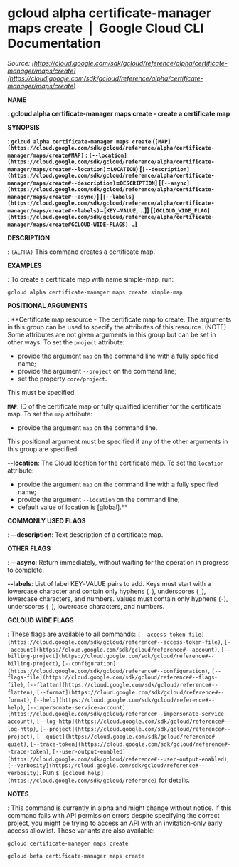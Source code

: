 # gcloud alpha certificate-manager maps create  |  Google Cloud CLI Documentation

*Source: [https://cloud.google.com/sdk/gcloud/reference/alpha/certificate-manager/maps/create](https://cloud.google.com/sdk/gcloud/reference/alpha/certificate-manager/maps/create)*

**NAME**

: **gcloud alpha certificate-manager maps create - create a certificate map**

**SYNOPSIS**

: **`gcloud alpha certificate-manager maps create` (`[MAP](https://cloud.google.com/sdk/gcloud/reference/alpha/certificate-manager/maps/create#MAP)` : `[--location](https://cloud.google.com/sdk/gcloud/reference/alpha/certificate-manager/maps/create#--location)`=`LOCATION`) [`[--description](https://cloud.google.com/sdk/gcloud/reference/alpha/certificate-manager/maps/create#--description)`=`DESCRIPTION`] [`[--async](https://cloud.google.com/sdk/gcloud/reference/alpha/certificate-manager/maps/create#--async)`] [`[--labels](https://cloud.google.com/sdk/gcloud/reference/alpha/certificate-manager/maps/create#--labels)`=[`KEY`=`VALUE`,…]] [`[GCLOUD_WIDE_FLAG](https://cloud.google.com/sdk/gcloud/reference/alpha/certificate-manager/maps/create#GCLOUD-WIDE-FLAGS) …`]**

**DESCRIPTION**

: `(ALPHA)` This command creates a certificate map.

**EXAMPLES**

: To create a certificate map with name simple-map, run:

```
gcloud alpha certificate-manager maps create simple-map
```

**POSITIONAL ARGUMENTS**

: **Certificate map resource - The certificate map to create. The arguments in this
group can be used to specify the attributes of this resource. (NOTE) Some
attributes are not given arguments in this group but can be set in other ways.
To set the `project` attribute:

- provide the argument `map` on the command line with a fully specified
name;
- provide the argument `--project` on the command line;
- set the property `core/project`.

This must be specified.

**`MAP`**:
ID of the certificate map or fully qualified identifier for the certificate map.
To set the `map` attribute:

- provide the argument `map` on the command line.

This positional argument must be specified if any of the other arguments in this
group are specified.

**--location**:
The Cloud location for the certificate map.
To set the `location` attribute:

- provide the argument `map` on the command line with a fully specified
name;
- provide the argument `--location` on the command line;
- default value of location is [global].**

**COMMONLY USED FLAGS**

: **--description**:
Text description of a certificate map.

**OTHER FLAGS**

: **--async**:
Return immediately, without waiting for the operation in progress to complete.

**--labels**:
List of label KEY=VALUE pairs to add.
Keys must start with a lowercase character and contain only hyphens
(`-`), underscores (`_`), lowercase characters, and
numbers. Values must contain only hyphens (`-`), underscores
(`_`), lowercase characters, and numbers.

**GCLOUD WIDE FLAGS**

: These flags are available to all commands: `[--access-token-file](https://cloud.google.com/sdk/gcloud/reference#--access-token-file)`,
`[--account](https://cloud.google.com/sdk/gcloud/reference#--account)`, `[--billing-project](https://cloud.google.com/sdk/gcloud/reference#--billing-project)`,
`[--configuration](https://cloud.google.com/sdk/gcloud/reference#--configuration)`,
`[--flags-file](https://cloud.google.com/sdk/gcloud/reference#--flags-file)`,
`[--flatten](https://cloud.google.com/sdk/gcloud/reference#--flatten)`, `[--format](https://cloud.google.com/sdk/gcloud/reference#--format)`, `[--help](https://cloud.google.com/sdk/gcloud/reference#--help)`, `[--impersonate-service-account](https://cloud.google.com/sdk/gcloud/reference#--impersonate-service-account)`,
`[--log-http](https://cloud.google.com/sdk/gcloud/reference#--log-http)`,
`[--project](https://cloud.google.com/sdk/gcloud/reference#--project)`, `[--quiet](https://cloud.google.com/sdk/gcloud/reference#--quiet)`, `[--trace-token](https://cloud.google.com/sdk/gcloud/reference#--trace-token)`, `[--user-output-enabled](https://cloud.google.com/sdk/gcloud/reference#--user-output-enabled)`,
`[--verbosity](https://cloud.google.com/sdk/gcloud/reference#--verbosity)`.
Run `$ [gcloud help](https://cloud.google.com/sdk/gcloud/reference)` for details.

**NOTES**

: This command is currently in alpha and might change without notice. If this
command fails with API permission errors despite specifying the correct project,
you might be trying to access an API with an invitation-only early access
allowlist. These variants are also available:

```
gcloud certificate-manager maps create
```

```
gcloud beta certificate-manager maps create
```